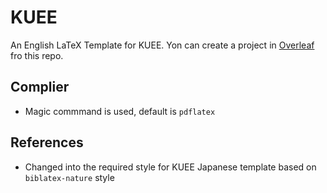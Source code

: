 # KUEE
An English LaTeX Template for KUEE.
Yon can create a project in [Overleaf](https://www.overleaf.com/) fro this repo.

## Complier

- Magic commmand is used, default is `pdflatex`

## References
- Changed into the required style for KUEE Japanese template based on `biblatex-nature` style
